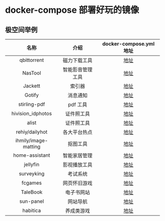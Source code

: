 # docker-compose 部署好玩的镜像

## 极空间举例

|         名称         |       介绍       |                           docker-compose.yml 地址                            |
| :------------------: | :--------------: | :--------------------------------------------------------------------------: |
|     qbittorrent      |   磁力下载工具   |    [地址](https://github.com/code-lives/Nas-Docker/tree/main/qbittorrent)    |
|       NasTool        | 智能影音管理工具 |      [地址](https://github.com/code-lives/Nas-Docker/tree/main/NasTool)      |
|       Jackett        |      索引器      |      [地址](https://github.com/code-lives/Nas-Docker/tree/main/jackett)      |
|        Gotify        |     消息通知     |      [地址](https://github.com/code-lives/Nas-Docker/tree/main/gotify)       |
|     stirling-pdf     |     pdf 工具     |   [地址](https://github.com/code-lives/Nas-Docker/tree/main/stirling-pdf)    |
|  hivision_idphotos   |    证件照工具    | [地址](https://github.com/code-lives/Nas-Docker/tree/main/hivision_idphotos) |
|        alist         |    证件照工具    |       [地址](https://github.com/code-lives/Nas-Docker/tree/main/alist)       |
|    rehiy/dailyhot    |   各大平台热点   |     [地址](https://github.com/code-lives/Nas-Docker/tree/main/dailyhot)      |
| ihmily/image-matting |     抠图工具     |   [地址](https://github.com/code-lives/Nas-Docker/tree/main/image-matting)   |
|    home-assistant    |   智能家居管理   |  [地址](https://github.com/code-lives/Nas-Docker/tree/main/home-assistant)   |
|       jellyfin       |   影视播放工具   |     [地址](https://github.com/code-lives/Nas-Docker/tree/main/jellyfin)      |
|      surveyking      |     考试系统     |    [地址](https://github.com/code-lives/Nas-Docker/tree/main/surveyking)     |
|       fcgames        |   网页怀旧游戏   |      [地址](https://github.com/code-lives/Nas-Docker/tree/main/fcgames)      |
|       TaleBook       |    电子书网站    |     [地址](https://github.com/code-lives/Nas-Docker/tree/main/TaleBook)      |
|      sun-panel       |     网站导航     |     [地址](https://github.com/code-lives/Nas-Docker/tree/main/sun-panel)     |
|       habitica       |    养成类游戏    |     [地址](https://github.com/code-lives/Nas-Docker/tree/main/habitica)      |
